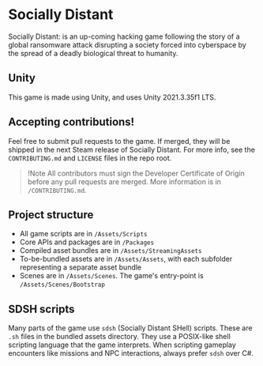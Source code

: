 # Socially Distant
Socially Distant: is an up-coming hacking game following the story of a global ransomware attack disrupting a society forced into cyberspace by the spread of a deadly biological threat to humanity.

## Unity
This game is made using Unity, and uses Unity 2021.3.35f1 LTS.

## Accepting contributions!
Feel free to submit pull requests to the game. If merged, they will be shipped in the next Steam release of Socially Distant. For more info, see the `CONTRIBUTING.md` and `LICENSE` files in the repo root.

>!Note
>All contributors must sign the Developer Certificate of Origin before any pull requests are merged. More information is in `/CONTRIBUTING.md`.

## Project structure

- All game scripts are in `/Assets/Scripts`
- Core APIs and packages are in `/Packages`
- Compiled asset bundles are in `/Assets/StreamingAssets`
- To-be-bundled assets are in `/Assets/Assets`, with each subfolder representing a separate asset bundle
- Scenes are in `/Assets/Scenes`. The game's entry-point is `/Assets/Scenes/Bootstrap`

## SDSH scripts
Many parts of the game use `sdsh` (Socially Distant SHell) scripts. These are `.sh` files in the bundled assets directory. They use a POSIX-like shell scripting language that the game interprets. When scripting gameplay encounters like missions and NPC interactions, always prefer `sdsh` over C#.
